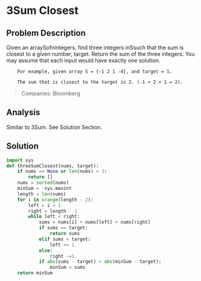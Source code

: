 # 3Sum Closest

## Problem Description

Given an arraySofnintegers, find three integers inSsuch that the sum is closest to a given number, target. Return the sum of the three integers. You may assume that each input would have exactly one solution.

```
    For example, given array S = {-1 2 1 -4}, and target = 1.

    The sum that is closest to the target is 2. (-1 + 2 + 1 = 2).
```

> Companies: Bloomberg

## Analysis

Similar to 3Sum. See Solution Section.

## Solution

```py
import sys
def threeSumClosest(nums, target):
    if nums == None or len(nums) < 3:
        return []
    nums = sorted(nums)
    minSum = -sys.maxint
    length = len(nums)
    for i in xrange(length - 2):
        left = i + 1
        right = length - 1
        while left < right:
            sums = nums[i] + nums[left] + nums[right]
            if sums == target:
                return sums
            elif sums < target:
                left += 1
            else:
                right -=1
            if abs(sums - target) < abs(minSum - target):
                minSum = sums
    return minSum
```



